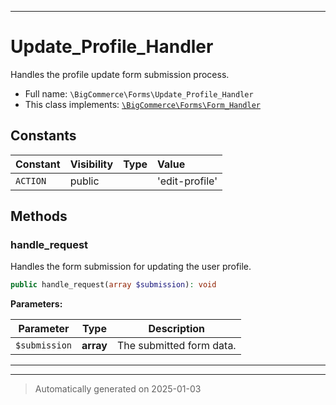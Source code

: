 ***

# Update_Profile_Handler

Handles the profile update form submission process.



* Full name: `\BigCommerce\Forms\Update_Profile_Handler`
* This class implements:
[`\BigCommerce\Forms\Form_Handler`](./classes/BigCommerce/Forms/Form_Handler.md)


## Constants

| Constant | Visibility | Type | Value |
|:---------|:-----------|:-----|:------|
|`ACTION`|public| |&#039;edit-profile&#039;|


## Methods


### handle_request

Handles the form submission for updating the user profile.

```php
public handle_request(array $submission): void
```








**Parameters:**

| Parameter | Type | Description |
|-----------|------|-------------|
| `$submission` | **array** | The submitted form data. |





***


***
> Automatically generated on 2025-01-03
